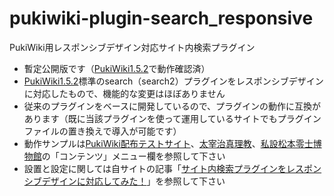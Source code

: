# pukiwiki-plugin-search_responsive

PukiWiki用レスポンシブデザイン対応サイト内検索プラグイン

- 暫定公開版です（[PukiWiki1.5.2](https://pukiwiki.osdn.jp/?PukiWiki/Download/1.5.2)で動作確認済）
- [PukiWiki1.5.2](https://pukiwiki.osdn.jp/?PukiWiki/Download/1.5.2)標準のsearch（search2）プラグインをレスポンシブデザインに対応したもので、機能的な変更はほぼありません
- 従来のプラグインをベースに開発しているので、プラグインの動作に互換があります（既に当該プラグインを使って運用しているサイトでもプラグインファイルの置き換えで導入が可能です）
- 動作サンプルは[PukiWiki配布テストサイト](https://pukiwiki.dajya-ranger.com)、[太宰治真理教](https://dazai.dajya-ranger.com/)、[私設松本零士博物館](https://museum.dajya-ranger.com)の「コンテンツ」メニュー欄を参照して下さい
- 設置と設定に関しては自サイトの記事「[サイト内検索プラグインをレスポンシブデザインに対応してみた！](https://dajya-ranger.com/pukiwiki/setting-search-responsive/)」を参照して下さい
